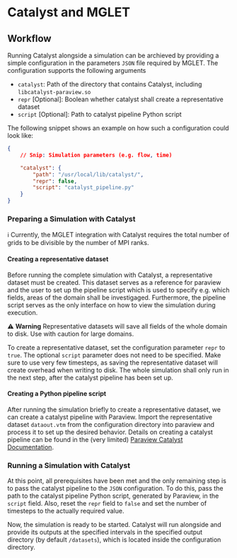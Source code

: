 # Catalyst and MGLET



## Workflow

Running Catalyst alongside a simulation can be archieved by providing a simple configuration in the parameters `JSON` file required by MGLET. The configuration supports the following arguments
- `catalyst`: Path of the directory that contains Catalyst, including `libcatalyst-paraview.so`
- `repr` [Optional]: Boolean whether catalyst shall create a representative dataset
- `script` [Optional]: Path to catalyst pipeline Python script

The following snippet shows an example on how such a configuration could look like:

```json
{
    // Snip: Simulation parameters (e.g. flow, time)

    "catalyst": {
        "path": "/usr/local/lib/catalyst/",
        "repr": false,
        "script": "catalyst_pipeline.py"
    }
}
```

### Preparing a Simulation with Catalyst

:information_source: Currently, the MGLET integration with Catalyst requires the total number of grids to be divisible by the number of MPI ranks. 

#### Creating a representative dataset

Before running the complete simulation with Catalyst, a representative dataset must be created. This dataset serves as a reference for paraview and the user to set up the pipeline script which is used to specify e.g. which fields, areas of the domain shall be investigaged. Furthermore, the pipeline script serves as the only interface on how to view the simulation during execution.

:warning: **Warning** Representative datasets will save all fields of the whole domain to disk. Use with caution for large domains. 

To create a representative dataset, set the configuration parameter `repr` to `true`. The optional `script` parameter does not need to be specified. Make sure to use very few timesteps, as saving the representative dataset will create overhead when writing to disk. The whole simulation shall only run in the next step, after the catalyst pipeline has been set up. 

#### Creating a Python pipeline script

After running the simulation briefly to create a representative dataset, we can create a catalyst pipeline with Paraview.
Import the representative dataset `dataout.vtm` from the configuration directory into paraview and process it to set up the desired behavior. Details on creating a catalyst pipeline can be found in the (very limited) [Paraview Catalyst Documentation](https://docs.paraview.org/en/latest/Catalyst/getting_started.html#generating-catalyst-scripts).

### Running a Simulation with Catalyst

At this point, all prerequisites have been met and the only remaining step is to pass the catalyst pipeline to the `JSON` configuration. To do this, pass the path to the catalyst pipeline Python script, generated by Paraview, in the `script` field. Also, reset the `repr` field to `false` and set the number of timesteps to the actually required value.

Now, the simulation is ready to be started. Catalyst will run alongside and provide its outputs at the specified intervals in the specified output directory (by default `/datasets`), which is located inside the configuration directory.
